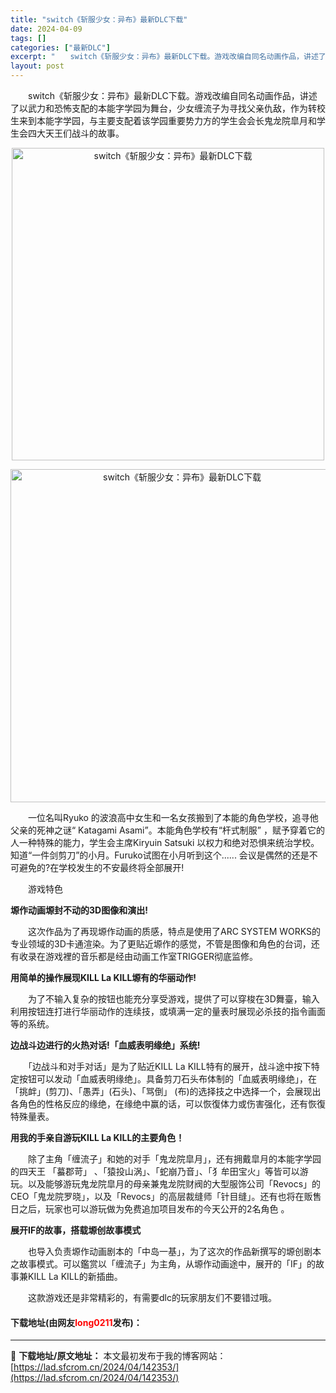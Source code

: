 ```yaml
---
title: "switch《斩服少女：异布》最新DLC下载"
date: 2024-04-09
tags: []
categories: ["最新DLC"]
excerpt: "　　switch《斩服少女：异布》最新DLC下载。游戏改编自同名动画作品，讲述了以武力和恐怖支配的本能字学园为舞台，少女缠流子为寻找父亲仇敌，作为转校生来到本能字学园，与主要支配着该学园重要势力方的学生会会长鬼龙院皐月和学生会四大天王们战斗的故事。 　　一位名叫Ryuko 的波浪高中女生和一名女孩搬&hellip;"
layout: post
---
```


 <p>　　switch《斩服少女：异布》最新DLC下载。游戏改编自同名动画作品，讲述了以武力和恐怖支配的本能字学园为舞台，少女缠流子为寻找父亲仇敌，作为转校生来到本能字学园，与主要支配着该学园重要势力方的学生会会长鬼龙院皐月和学生会四大天王们战斗的故事。</p> <p align="center"><img align="" border="0" src="https://lad.sfcrom.cn/wp-content/uploads/2024/04/20240409_6615075f1c40e.webp" width="500" alt="switch《斩服少女：异布》最新DLC下载" /></p> <p align="center"><img align="" border="0" src="https://lad.sfcrom.cn/wp-content/uploads/2024/04/20240409_6615075f73e57.webp" width="533" alt="switch《斩服少女：异布》最新DLC下载" /></p> <p>　　一位名叫Ryuko 的波浪高中女生和一名女孩搬到了本能的角色学校，追寻他父亲的死神之谜&ldquo; Katagami Asami&rdquo;。本能角色学校有&ldquo;杆式制服&rdquo; ，赋予穿着它的人一种特殊的能力，学生会主席Kiryuin Satsuki 以权力和绝对恐惧来统治学校。知道&ldquo;一件剑剪刀&rdquo;的小月。Furuko试图在小月听到这个...... 会议是偶然的还是不可避免的?在学校发生的不安最终将全部展开!</p> <p>　　游戏特色</p> <p><strong>塬作动画塬封不动的3D图像和演出!</strong></p> <p>　　这次作品为了再现塬作动画的质感，特点是使用了ARC SYSTEM WORKS的专业领域的3D卡通渲染。为了更贴近塬作的感觉，不管是图像和角色的台词，还有收录在游戏裡的音乐都是经由动画工作室TRIGGER彻底监修。</p> <p><strong>用简单的操作展现KILL La KILL塬有的华丽动作!</strong></p> <p>　　为了不输入复杂的按钮也能充分享受游戏，提供了可以穿梭在3D舞臺，输入利用按钮连打进行华丽动作的连续技，或填满一定的量表时展现必杀技的指令画面等的系统。</p> <p><strong>边战斗边进行的火热对话!「血威表明缘绝」系统!</strong></p> <p>　　「边战斗和对手对话」是为了贴近KILL La KILL特有的展开，战斗途中按下特定按钮可以发动「血威表明缘绝」。具备剪刀石头布体制的「血威表明缘绝」，在「挑衅」(剪刀)、「愚弄」(石头)、「骂倒」 (布)的选择技之中选择一个，会展现出各角色的性格反应的缘绝，在缘绝中赢的话，可以恢復体力或伤害强化，还有恢復特殊量表。</p> <p><strong>用我的手亲自游玩KILL La KILL的主要角色！</strong></p> <p>　　除了主角「缠流子」和她的对手「鬼龙院皐月」，还有拥戴皐月的本能字学园的四天王 「蟇郡苛」 、「猿投山涡」、「蛇崩乃音」、「犭牟田宝火」等皆可以游玩。以及能够游玩鬼龙院皐月的母亲兼鬼龙院财阀的大型服饰公司「Revocs」的CEO「鬼龙院罗晓」，以及「Revocs」的高层裁缝师「针目缝」。还有也将在贩售日之后，玩家也可以游玩做为免费追加项目发布的今天公开的2名角色 。</p> <p><strong>展开IF的故事，搭载塬创故事模式</strong></p> <p>　　也导入负责塬作动画剧本的「中岛一基」，为了这次的作品新撰写的塬创剧本之故事模式。可以鑑赏以「缠流子」为主角，从塬作动画途中，展开的「IF」的故事兼KILL La KILL的新插曲。</p> <p>　　这款游戏还是非常精彩的，有需要dlc的玩家朋友们不要错过哦。</p> <p><h4>下载地址(由网友<font color="red">long0211</font>发布)：</h4></p> 

---
📖 **下载地址/原文地址：** 本文最初发布于我的博客网站：[https://lad.sfcrom.cn/2024/04/142353/](https://lad.sfcrom.cn/2024/04/142353/)

